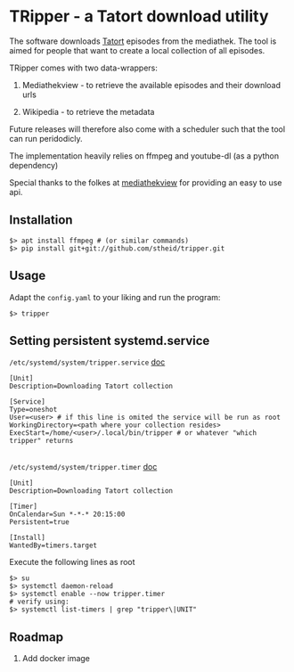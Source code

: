 TRipper - a Tatort download utility
===================================

The software downloads [Tatort](https://en.wikipedia.org/wiki/Tatort) episodes from the mediathek.
The tool is aimed for people that want to create a local collection of all episodes.

TRipper comes with two data-wrappers:

1. Mediathekview - to retrieve the available episodes and their download urls

2. Wikipedia - to retrieve the metadata


Future releases will therefore also come with a scheduler such that the tool can run peridodicly.

The implementation heavily relies on ffmpeg and youtube-dl (as a python dependency)

Special thanks to the folkes at [mediathekview](https://mediathekviewweb.de) for providing an easy to use api.

Installation
------------

```
$> apt install ffmpeg # (or similar commands)
$> pip install git+git://github.com/stheid/tripper.git
```


Usage
-----

Adapt the `config.yaml` to your liking and run the program:

```
$> tripper
```


Setting persistent systemd.service
----------------------------------

`/etc/systemd/system/tripper.service` [doc](https://man.archlinux.org/man/systemd.service.5)

```
[Unit]
Description=Downloading Tatort collection

[Service]
Type=oneshot
User=<user> # if this line is omited the service will be run as root
WorkingDirectory=<path where your collection resides>
ExecStart=/home/<user>/.local/bin/tripper # or whatever "which tripper" returns
```

</br>`/etc/systemd/system/tripper.timer` [doc](https://man.archlinux.org/man/systemd.timer.5)
```
[Unit]
Description=Downloading Tatort collection

[Timer]
OnCalendar=Sun *-*-* 20:15:00
Persistent=true

[Install]
WantedBy=timers.target
```

Execute the following lines as root
```
$> su
$> systemctl daemon-reload
$> systemctl enable --now tripper.timer
# verify using:
$> systemctl list-timers | grep "tripper\|UNIT"
```


Roadmap
-------

1. Add docker image

